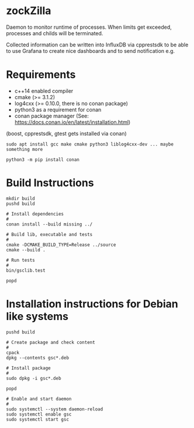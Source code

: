 # zockZilla
Daemon to monitor runtime of processes. When limits get exceeded, 
processes and childs will be terminated. 

Collected information can be written into InfluxDB via cpprestsdk to be
able to use Grafana to create nice dashboards and to send notification e.g.

# Requirements
* c++14 enabled compiler
* cmake (>= 3.1.2)
* log4cxx (>= 0.10.0, there is no conan package)
* python3 as a requirement for conan
* conan package manager (See: https://docs.conan.io/en/latest/installation.html)

(boost, cpprestsdk, gtest gets installed via conan)

```
sudo apt install gcc make cmake python3 liblog4cxx-dev ... maybe something more

python3 -m pip install conan
```

# Build Instructions
```
mkdir build
pushd build

# Install dependencies
#
conan install --build missing ../

# Build lib, executable and tests
#
cmake -DCMAKE_BUILD_TYPE=Release ../source
cmake --build .

# Run tests
#
bin/gsclib.test

popd
```

# Installation instructions for Debian like systems
```
pushd build

# Create package and check content
#
cpack
dpkg --contents gsc*.deb

# Install package
#
sudo dpkg -i gsc*.deb

popd

# Enable and start daemon
#
sudo systemctl --system daemon-reload
sudo systemctl enable gsc
sudo systemctl start gsc
```
